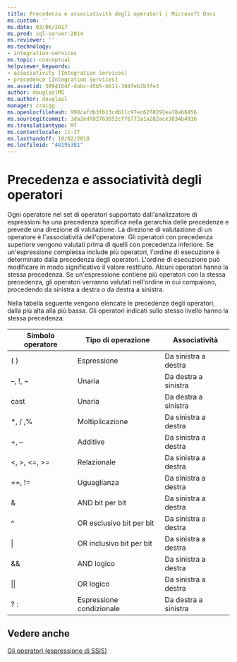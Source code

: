 ```yaml
---
title: Precedenza e associatività degli operatori | Microsoft Docs
ms.custom: ''
ms.date: 03/06/2017
ms.prod: sql-server-2014
ms.reviewer: ''
ms.technology:
- integration-services
ms.topic: conceptual
helpviewer_keywords:
- associativity [Integration Services]
- precedence [Integration Services]
ms.assetid: 5094164f-dabc-45b5-b611-384feb2b3fe3
author: douglaslMS
ms.author: douglasl
manager: craigg
ms.openlocfilehash: 998cafdb3fb13cdb11c97ec62f8291ea78ab6456
ms.sourcegitcommit: 3da2edf82763852cff6772a1a282ace3034b4936
ms.translationtype: MT
ms.contentlocale: it-IT
ms.lasthandoff: 10/02/2018
ms.locfileid: "48195381"
---
```

# <a name="operator-precedence-and-associativity"></a>Precedenza e associatività degli operatori
  Ogni operatore nel set di operatori supportato dall'analizzatore di espressioni ha una precedenza specifica nella gerarchia delle precedenze e prevede una direzione di valutazione. La direzione di valutazione di un operatore è l'associatività dell'operatore. Gli operatori con precedenza superiore vengono valutati prima di quelli con precedenza inferiore. Se un'espressione complessa include più operatori, l'ordine di esecuzione è determinato dalla precedenza degli operatori. L'ordine di esecuzione può modificare in modo significativo il valore restituito. Alcuni operatori hanno la stessa precedenza. Se un'espressione contiene più operatori con la stessa precedenza, gli operatori verranno valutati nell'ordine in cui compaiono, procedendo da sinistra a destra o da destra a sinistra.  
  
 Nella tabella seguente vengono elencate le precedenze degli operatori, dalla più alta alla più bassa. Gli operatori indicati sullo stesso livello hanno la stessa precedenza.  
  
|Simbolo operatore|Tipo di operazione|Associatività|  
|---------------------|-----------------------|-------------------|  
|( )|Espressione|Da sinistra a destra|  
|–, !, ~|Unaria|Da destra a sinistra|  
|cast|Unaria|Da destra a sinistra|  
|*, / ,%|Moltiplicazione|Da sinistra a destra|  
|+, –|Additive|Da sinistra a destra|  
|\<, >, \<=, >=|Relazionale|Da sinistra a destra|  
|==, !=|Uguaglianza|Da sinistra a destra|  
|&|AND bit per bit|Da sinistra a destra|  
|^|OR esclusivo bit per bit|Da sinistra a destra|  
|&#124;|OR inclusivo bit per bit|Da sinistra a destra|  
|&&|AND logico|Da sinistra a destra|  
|&#124;&#124;|OR logico|Da sinistra a destra|  
|? :|Espressione condizionale|Da destra a sinistra|  
  
## <a name="see-also"></a>Vedere anche  
 [Gli operatori &#40;espressione di SSIS&#41;](operators-ssis-expression.md)  
  
  
